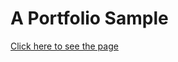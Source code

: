 # A Portfolio Sample

[Click here to see the page](https://arslanrama.github.io/A-Portfolio-Model/)
